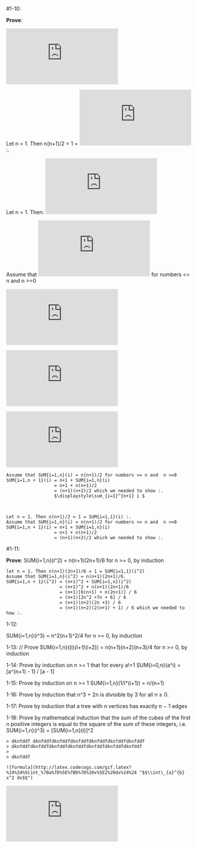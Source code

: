 #1-10: 
 
__Prove__:  

 ![formula](http://latex.codecogs.com/gif.latex?%5Cdisplaystyle%5Csum_%7Bi%3D1%7D%5E%7Bn%7D%20n%20%3D%20n%28n%2B1%29/2%5C%3A%20%20for%5C%3A%20n%20%3E%3D%200%2C%5C%3A%20by%5C%3A%20induction "\\displaystyle\\sum\_{i=1}^{n} n = n(n+1)/2\\:  for\\: n >= 0,\\: by\\: induction")

Let n = 1. Then n(n+1)/2 = 1 = ![formula](http://latex.codecogs.com/gif.latex?%5Cdisplaystyle%5Csum_%7Bi%3D1%7D%5E%7B1%7D%20i "\\displaystyle\\sum\_{i=1}^{1} i") :.

Let n = 1. Then:
![formula](http://latex.codecogs.com/gif.latex?%24n%28n%2B1%29/2%20%3D%201%20%3D%20%5Cdisplaystyle%5Csum_%7Bi%3D1%7D%5E%7B1%7D%20i%20 "$n(n+1)/2 = 1 = \\displaystyle\\sum\_{i=1}^{1} i ")

Assume that
![formula](http://latex.codecogs.com/gif.latex?%24n%28n%2B1%29/2%20%3D%201%20%3D%20%5Cdisplaystyle%5Csum_%7Bi%3D1%7D%5E%7B1%7D%20i%20 "$n(n+1)/2 = 1 = \\displaystyle\\sum\_{i=1}^{1} i ")
for numbers <= n and  n >=0 

![formula](http://latex.codecogs.com/gif.latex?%24%5Cdisplaystyle%5Csum_%7Bi%3D1%7D%5E%7Bn%2B1%7D%20i%20%24%0A "$\\displaystyle\\sum\_{i=1}^{n+1} i $
")

![formula](http://latex.codecogs.com/gif.latex?%20%20%20%20%24%5Cdisplaystyle%5Csum_%7Bi%3D1%7D%5E%7Bn%2B1%7D%20i%20%3D%20n%2B1%20%2B%20%5Cdisplaystyle%5Csum_%7Bi%3D1%7D%5E%7Bn%7D%20%28i%29%20%20%20%24%20%0A%20%20%20%20%20%20%20%20%20%20%20%20%20%20%20%20%20%20%20%20%20%20 "    $\\displaystyle\\sum\_{i=1}^{n+1} i = n+1 + \\displaystyle\\sum\_{i=1}^{n} (i)   $ 
                      ")

![formula](http://latex.codecogs.com/gif.latex?%24%3D%20n%2B1%20%2B%20n%28n%2B1%29/2%24 "$= n+1 + n(n+1)/2$")

    Assume that SUM{i=1,n}(i) = n(n+1)/2 for numbers <= n and  n >=0 
    SUM{i=1,n + 1}(i) = n+1 + SUM{i=1,n}(i)
                      = n+1 + n(n+1)/2
                      = (n+1)(n+2)/2 which we needed to show :.
                      $\displaystyle\sum_{i=1}^{n+1} i $


    
    Let n = 1. Then n(n+1)/2 = 1 = SUM{i=1,1}(i) :.
    Assume that SUM{i=1,n}(i) = n(n+1)/2 for numbers <= n and  n >=0 
    SUM{i=1,n + 1}(i) = n+1 + SUM{i=1,n}(i)
                      = n+1 + n(n+1)/2
                      = (n+1)(n+2)/2 which we needed to show :.

#1-11: 

__Prove__:  SUM{i=1,n}(i^2) = n(n+1)(2n+1)/6 for n >= 0, by induction
    
    let n = 1. Then n(n+1)(2n+1)/6 = 1 = SUM{i=1,1}(i^2)
    Assume that SUM{i=1,n}(i^2) = n(n+1)(2n+1)/6.
    SUM{i=1,n + 1}(i^2) = (n+1)^2 + SUM{i=1,n}(i^2)
                        = (n+1)^2 + n(n+1)(2n+1)/6
                        = (n+1)[6(n+1) + n(2n+1)] / 6
                        = (n+1)[2n^2 +7n + 6] / 6
                        = (n+1)(n+2)(2n +3) / 6
                        = (n+1)(n+2)(2(n+1) + 1) / 6 which we needed to how :.



1-12: 

 SUM{i=1,n}(i^3) = n^2(n+1)^2/4 for n >= 0, by induction

1-13: // Prove SUM{i=1,n}((i)*(i+1)*(i+2)) = n(n+1)(n+2)(n+3)/4 for n >= 0, by induction
 
1-14: 
Prove by induction on n >= 1 that for every a!=1
  SUM{i=0,n}(a^i) = [a^(n+1) - 1] / [a - 1]

1-15: Prove by induction on n >= 1 
  SUM{i=1,n}(1/i*(i+1)) = n/(n+1)

1-16: Prove by induction that n^3 + 2n is divisible by 3 for all n ≥ 0.

1-17: Prove by induction that a tree with n vertices has exactly n − 1 edges

1-18: Prove by mathematical induction that the sum of the cubes of the first n
positive integers is equal to the square of the sum of these integers, i.e.
	SUM{i=1,n}(i^3) = [SUM{i=1,n}(i)]^2 


    > dknfddf dknfddfdknfddfdknfddfdknfddfdknfddfdknfddf
    > dknfddfdknfddfdknfddfdknfddfdknfddfdknfddfdknfddf
    > 
    > dknfddf

    ![formula](http://latex.codecogs.com/gif.latex?%24%24%5Cint_%7Ba%7D%5E%7Bb%7D%20x%5E2%20dx%24%24 "$$\\int\_{a}^{b} x^2 dx$$")





![formula](http://latex.codecogs.com/gif.latex?%24%24%5Cint_%7Ba%7D%5E%7Bb%7D%20x%5E2%20dx%24%24 "$$\\int\_{a}^{b} x^2 dx$$")